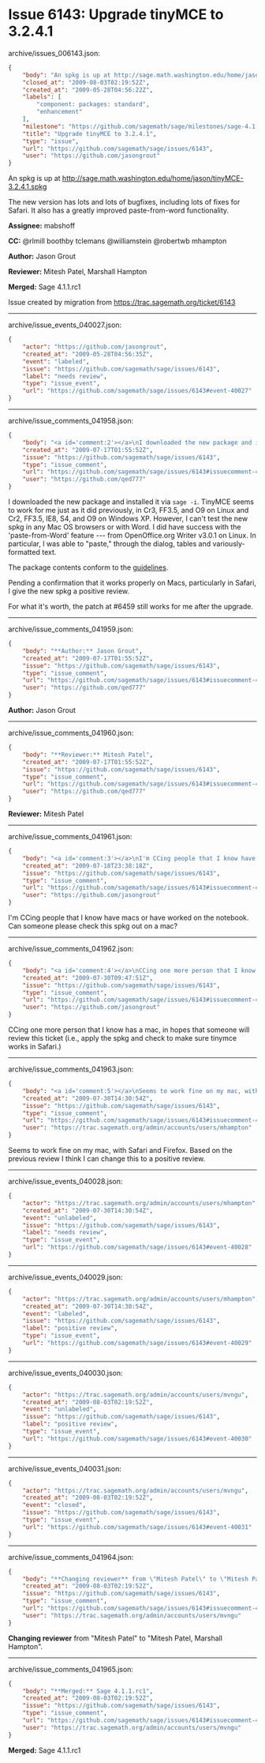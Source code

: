 # Issue 6143: Upgrade tinyMCE to 3.2.4.1

archive/issues_006143.json:
```json
{
    "body": "An spkg is up at http://sage.math.washington.edu/home/jason/tinyMCE-3.2.4.1.spkg\n\nThe new version has lots and lots of bugfixes, including lots of fixes for Safari.  It also has a greatly improved paste-from-word functionality.\n\n**Assignee:** mabshoff\n\n**CC:**  @rlmill boothby tclemans @williamstein @robertwb mhampton\n\n**Author:** Jason Grout\n\n**Reviewer:** Mitesh Patel, Marshall Hampton\n\n**Merged:** Sage 4.1.1.rc1\n\nIssue created by migration from https://trac.sagemath.org/ticket/6143\n\n",
    "closed_at": "2009-08-03T02:19:52Z",
    "created_at": "2009-05-28T04:56:22Z",
    "labels": [
        "component: packages: standard",
        "enhancement"
    ],
    "milestone": "https://github.com/sagemath/sage/milestones/sage-4.1.1",
    "title": "Upgrade tinyMCE to 3.2.4.1",
    "type": "issue",
    "url": "https://github.com/sagemath/sage/issues/6143",
    "user": "https://github.com/jasongrout"
}
```
An spkg is up at http://sage.math.washington.edu/home/jason/tinyMCE-3.2.4.1.spkg

The new version has lots and lots of bugfixes, including lots of fixes for Safari.  It also has a greatly improved paste-from-word functionality.

**Assignee:** mabshoff

**CC:**  @rlmill boothby tclemans @williamstein @robertwb mhampton

**Author:** Jason Grout

**Reviewer:** Mitesh Patel, Marshall Hampton

**Merged:** Sage 4.1.1.rc1

Issue created by migration from https://trac.sagemath.org/ticket/6143





---

archive/issue_events_040027.json:
```json
{
    "actor": "https://github.com/jasongrout",
    "created_at": "2009-05-28T04:56:35Z",
    "event": "labeled",
    "issue": "https://github.com/sagemath/sage/issues/6143",
    "label": "needs review",
    "type": "issue_event",
    "url": "https://github.com/sagemath/sage/issues/6143#event-40027"
}
```



---

archive/issue_comments_041958.json:
```json
{
    "body": "<a id='comment:2'></a>\nI downloaded the new package and installed it via `sage -i`.  TinyMCE seems to work for me just as it did previously, in Cr3, FF3.5, and O9 on Linux and Cr2, FF3.5, IE8, S4, and O9 on Windows XP.   However, I can't test the new spkg in any Mac OS browsers or with Word.  I did have success with the 'paste-from-Word' feature --- from OpenOffice.org Writer v3.0.1 on Linux.  In particular, I was able to \"paste,\" through the dialog, tables and variously-formatted text.\n\nThe package contents conform to the [guidelines](http://wiki.sagemath.org/SPKG_Audit).\n\nPending a confirmation that it works properly on Macs, particularly in Safari, I give the new spkg a positive review.\n\nFor what it's worth, the patch at #6459 still works for me after the upgrade.",
    "created_at": "2009-07-17T01:55:52Z",
    "issue": "https://github.com/sagemath/sage/issues/6143",
    "type": "issue_comment",
    "url": "https://github.com/sagemath/sage/issues/6143#issuecomment-41958",
    "user": "https://github.com/qed777"
}
```

<a id='comment:2'></a>
I downloaded the new package and installed it via `sage -i`.  TinyMCE seems to work for me just as it did previously, in Cr3, FF3.5, and O9 on Linux and Cr2, FF3.5, IE8, S4, and O9 on Windows XP.   However, I can't test the new spkg in any Mac OS browsers or with Word.  I did have success with the 'paste-from-Word' feature --- from OpenOffice.org Writer v3.0.1 on Linux.  In particular, I was able to "paste," through the dialog, tables and variously-formatted text.

The package contents conform to the [guidelines](http://wiki.sagemath.org/SPKG_Audit).

Pending a confirmation that it works properly on Macs, particularly in Safari, I give the new spkg a positive review.

For what it's worth, the patch at #6459 still works for me after the upgrade.



---

archive/issue_comments_041959.json:
```json
{
    "body": "**Author:** Jason Grout",
    "created_at": "2009-07-17T01:55:52Z",
    "issue": "https://github.com/sagemath/sage/issues/6143",
    "type": "issue_comment",
    "url": "https://github.com/sagemath/sage/issues/6143#issuecomment-41959",
    "user": "https://github.com/qed777"
}
```

**Author:** Jason Grout



---

archive/issue_comments_041960.json:
```json
{
    "body": "**Reviewer:** Mitesh Patel",
    "created_at": "2009-07-17T01:55:52Z",
    "issue": "https://github.com/sagemath/sage/issues/6143",
    "type": "issue_comment",
    "url": "https://github.com/sagemath/sage/issues/6143#issuecomment-41960",
    "user": "https://github.com/qed777"
}
```

**Reviewer:** Mitesh Patel



---

archive/issue_comments_041961.json:
```json
{
    "body": "<a id='comment:3'></a>\nI'm CCing people that I know have macs or have worked on the notebook.  Can someone please check this spkg out on a mac?",
    "created_at": "2009-07-18T23:38:18Z",
    "issue": "https://github.com/sagemath/sage/issues/6143",
    "type": "issue_comment",
    "url": "https://github.com/sagemath/sage/issues/6143#issuecomment-41961",
    "user": "https://github.com/jasongrout"
}
```

<a id='comment:3'></a>
I'm CCing people that I know have macs or have worked on the notebook.  Can someone please check this spkg out on a mac?



---

archive/issue_comments_041962.json:
```json
{
    "body": "<a id='comment:4'></a>\nCCing one more person that I know has a mac, in hopes that someone will review this ticket (i.e., apply the spkg and check to make sure tinymce works in Safari.)",
    "created_at": "2009-07-30T09:47:51Z",
    "issue": "https://github.com/sagemath/sage/issues/6143",
    "type": "issue_comment",
    "url": "https://github.com/sagemath/sage/issues/6143#issuecomment-41962",
    "user": "https://github.com/jasongrout"
}
```

<a id='comment:4'></a>
CCing one more person that I know has a mac, in hopes that someone will review this ticket (i.e., apply the spkg and check to make sure tinymce works in Safari.)



---

archive/issue_comments_041963.json:
```json
{
    "body": "<a id='comment:5'></a>\nSeems to work fine on my mac, with Safari and Firefox.  Based on the previous review I think I can change this to a positive review.",
    "created_at": "2009-07-30T14:30:54Z",
    "issue": "https://github.com/sagemath/sage/issues/6143",
    "type": "issue_comment",
    "url": "https://github.com/sagemath/sage/issues/6143#issuecomment-41963",
    "user": "https://trac.sagemath.org/admin/accounts/users/mhampton"
}
```

<a id='comment:5'></a>
Seems to work fine on my mac, with Safari and Firefox.  Based on the previous review I think I can change this to a positive review.



---

archive/issue_events_040028.json:
```json
{
    "actor": "https://trac.sagemath.org/admin/accounts/users/mhampton",
    "created_at": "2009-07-30T14:30:54Z",
    "event": "unlabeled",
    "issue": "https://github.com/sagemath/sage/issues/6143",
    "label": "needs review",
    "type": "issue_event",
    "url": "https://github.com/sagemath/sage/issues/6143#event-40028"
}
```



---

archive/issue_events_040029.json:
```json
{
    "actor": "https://trac.sagemath.org/admin/accounts/users/mhampton",
    "created_at": "2009-07-30T14:30:54Z",
    "event": "labeled",
    "issue": "https://github.com/sagemath/sage/issues/6143",
    "label": "positive review",
    "type": "issue_event",
    "url": "https://github.com/sagemath/sage/issues/6143#event-40029"
}
```



---

archive/issue_events_040030.json:
```json
{
    "actor": "https://trac.sagemath.org/admin/accounts/users/mvngu",
    "created_at": "2009-08-03T02:19:52Z",
    "event": "unlabeled",
    "issue": "https://github.com/sagemath/sage/issues/6143",
    "label": "positive review",
    "type": "issue_event",
    "url": "https://github.com/sagemath/sage/issues/6143#event-40030"
}
```



---

archive/issue_events_040031.json:
```json
{
    "actor": "https://trac.sagemath.org/admin/accounts/users/mvngu",
    "created_at": "2009-08-03T02:19:52Z",
    "event": "closed",
    "issue": "https://github.com/sagemath/sage/issues/6143",
    "type": "issue_event",
    "url": "https://github.com/sagemath/sage/issues/6143#event-40031"
}
```



---

archive/issue_comments_041964.json:
```json
{
    "body": "**Changing reviewer** from \"Mitesh Patel\" to \"Mitesh Patel, Marshall Hampton\".",
    "created_at": "2009-08-03T02:19:52Z",
    "issue": "https://github.com/sagemath/sage/issues/6143",
    "type": "issue_comment",
    "url": "https://github.com/sagemath/sage/issues/6143#issuecomment-41964",
    "user": "https://trac.sagemath.org/admin/accounts/users/mvngu"
}
```

**Changing reviewer** from "Mitesh Patel" to "Mitesh Patel, Marshall Hampton".



---

archive/issue_comments_041965.json:
```json
{
    "body": "**Merged:** Sage 4.1.1.rc1",
    "created_at": "2009-08-03T02:19:52Z",
    "issue": "https://github.com/sagemath/sage/issues/6143",
    "type": "issue_comment",
    "url": "https://github.com/sagemath/sage/issues/6143#issuecomment-41965",
    "user": "https://trac.sagemath.org/admin/accounts/users/mvngu"
}
```

**Merged:** Sage 4.1.1.rc1
